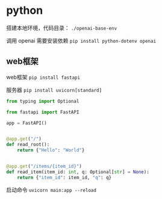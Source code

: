 # python

搭建本地环境，代码目录： `./openai-base-env`

调用 openai 需要安装依赖 `pip install python-dotenv openai`

## web框架

web框架 `pip install fastapi`

服务器 `pip install uvicorn[standard]`

```py
from typing import Optional

from fastapi import FastAPI

app = FastAPI()


@app.get("/")
def read_root():
    return {"Hello": "World"}


@app.get("/items/{item_id}")
def read_item(item_id: int, q: Optional[str] = None):
    return {"item_id": item_id, "q": q}
```

启动命令 `uvicorn main:app --reload`